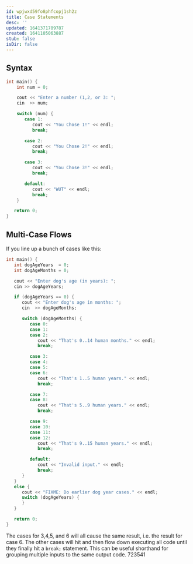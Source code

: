```yaml
---
id: wpjwxd59fo8phfcopj1sh2z
title: Case Statements
desc: ''
updated: 1641371789787
created: 1641105063887
stub: false
isDir: false
---
```



## Syntax

```cpp
int main() {
    int num = 0;

    cout << "Enter a number (1,2, or 3: ";
    cin  >> num;

    switch (num) {
       case 1:
          cout << "You Chose 1!" << endl;
          break;

       case 2:
          cout << "You Chose 2!" << endl;
          break;

       case 3:
          cout << "You Chose 3!" << endl;
          break;

       default:
          cout << "WUT" << endl;
          break;
    }

   return 0;
}
```

## Multi-Case Flows

If you line up a bunch of cases like this:

```cpp
int main() {
   int dogAgeYears  = 0;
   int dogAgeMonths = 0;

   cout << "Enter dog's age (in years): ";
   cin >> dogAgeYears;

   if (dogAgeYears == 0) {
      cout << "Enter dog's age in months: ";
      cin  >> dogAgeMonths;

      switch (dogAgeMonths) {
         case 0:
         case 1:
         case 2:
            cout << "That's 0..14 human months." << endl;
            break;

         case 3:
         case 4:
         case 5:
         case 6:
            cout << "That's 1..5 human years." << endl;
            break;

         case 7:
         case 8:
            cout << "That's 5..9 human years." << endl;
            break;

         case 9:
         case 10:
         case 11:
         case 12:
            cout << "That's 9..15 human years." << endl;
            break;

         default:
            cout << "Invalid input." << endl;
            break;
      }
   }
   else {
      cout << "FIXME: Do earlier dog year cases." << endl;
      switch (dogAgeYears) {
      }
   }

   return 0;
}
```

The cases for 3,4,5, and 6 will all cause the same result, i.e. the result for case 6. The other cases will hit and then flow down executing all code until they finally hit a `break;` statement. This can be useful shorthand for grouping multiple inputs to the same output code. 723541
